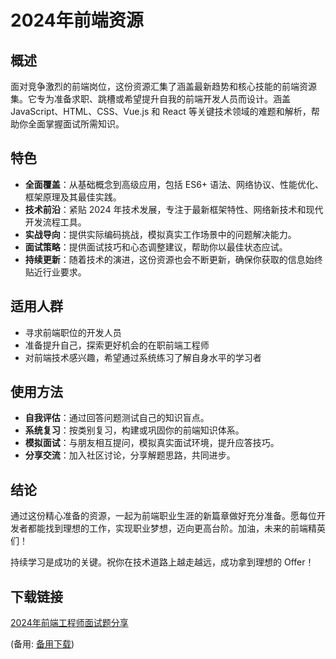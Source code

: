 # 2024年前端资源

## 概述

面对竞争激烈的前端岗位，这份资源汇集了涵盖最新趋势和核心技能的前端资源集。它专为准备求职、跳槽或希望提升自我的前端开发人员而设计。涵盖 JavaScript、HTML、CSS、Vue.js 和 React 等关键技术领域的难题和解析，帮助你全面掌握面试所需知识。

## 特色

- **全面覆盖**：从基础概念到高级应用，包括 ES6+ 语法、网络协议、性能优化、框架原理及其最佳实践。
- **技术前沿**：紧贴 2024 年技术发展，专注于最新框架特性、网络新技术和现代开发流程工具。
- **实战导向**：提供实际编码挑战，模拟真实工作场景中的问题解决能力。
- **面试策略**：提供面试技巧和心态调整建议，帮助你以最佳状态应试。
- **持续更新**：随着技术的演进，这份资源也会不断更新，确保你获取的信息始终贴近行业要求。

## 适用人群

- 寻求前端职位的开发人员
- 准备提升自己，探索更好机会的在职前端工程师
- 对前端技术感兴趣，希望通过系统练习了解自身水平的学习者

## 使用方法

- **自我评估**：通过回答问题测试自己的知识盲点。
- **系统复习**：按类别复习，构建或巩固你的前端知识体系。
- **模拟面试**：与朋友相互提问，模拟真实面试环境，提升应答技巧。
- **分享交流**：加入社区讨论，分享解题思路，共同进步。

## 结论

通过这份精心准备的资源，一起为前端职业生涯的新篇章做好充分准备。愿每位开发者都能找到理想的工作，实现职业梦想，迈向更高台阶。加油，未来的前端精英们！

持续学习是成功的关键。祝你在技术道路上越走越远，成功拿到理想的 Offer！

## 下载链接
[2024年前端工程师面试题分享](https://pan.quark.cn/s/273b30bc774c) 

(备用: [备用下载](https://pan.baidu.com/s/1IEjj5wPixq-xgrsvr0OMdw?pwd=1234))
